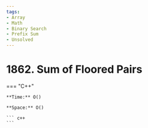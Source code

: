 ```yaml
---
tags:
- Array
- Math
- Binary Search
- Prefix Sum
- Unsolved
---
```



# 1862. Sum of Floored Pairs

=== "C++"

    **Time:** O()

    **Space:** O()

    ``` c++
    ```